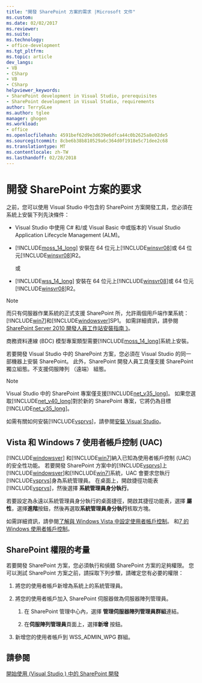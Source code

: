 ```yaml
---
title: "開發 SharePoint 方案的需求 |Microsoft 文件"
ms.custom: 
ms.date: 02/02/2017
ms.reviewer: 
ms.suite: 
ms.technology:
- office-development
ms.tgt_pltfrm: 
ms.topic: article
dev_langs:
- VB
- CSharp
- VB
- CSharp
helpviewer_keywords:
- SharePoint development in Visual Studio, prerequisites
- SharePoint development in Visual Studio, requirements
author: TerryGLee
ms.author: tglee
manager: ghogen
ms.workload:
- office
ms.openlocfilehash: 4591bef62d9e3d639e6dfca44c0b2625a8e02de5
ms.sourcegitcommit: 8cbe6b38b810529a6c364d0f1918e5c71dee2c68
ms.translationtype: MT
ms.contentlocale: zh-TW
ms.lasthandoff: 02/28/2018
---
```

# <a name="requirements-for-developing-sharepoint-solutions"></a>開發 SharePoint 方案的要求
 
之前，您可以使用 Visual Studio 中包含的 SharePoint 方案開發工具，您必須在系統上安裝下列先決條件：

- Visual Studio 中使用 C# 和/或 Visual Basic 中或版本的 Visual Studio Application Lifecycle Management (ALM)。

- [!INCLUDE[moss_14_long](../sharepoint/includes/moss-14-long-md.md)] 安裝在 64 位元上[!INCLUDE[winsvr08](../sharepoint/includes/winsvr08-md.md)]或 64 位元[!INCLUDE[winsvr08](../sharepoint/includes/winsvr08-md.md)]R2。

     或

- [!INCLUDE[wss_14_long](../sharepoint/includes/wss-14-long-md.md)] 安裝在 64 位元上[!INCLUDE[winsvr08](../sharepoint/includes/winsvr08-md.md)]或 64 位元[!INCLUDE[winsvr08](../sharepoint/includes/winsvr08-md.md)]R2。

> [!NOTE]
> 而只有伺服器作業系統的正式支援 SharePoint 所，允許兩個用戶端作業系統：[!INCLUDE[win7](../sharepoint/includes/win7-md.md)]和[!INCLUDE[windowsver](../sharepoint/includes/windowsver-md.md)]SP1。 如需詳細資訊，請參閱[SharePoint Server 2010 開發人員工作站安裝指南 》](http://go.microsoft.com/fwlink/?LinkID=164557)。

商務資料連線 (BDC) 模型專案類型需要[!INCLUDE[moss_14_long](../sharepoint/includes/moss-14-long-md.md)]系統上安裝。

若要開發 Visual Studio 中的 SharePoint 方案，您必須在 Visual Studio 的同一部機器上安裝 SharePoint。 此外，SharePoint 開發人員工具僅支援 SharePoint 獨立組態。不支援伺服陣列 （遠端） 組態。

> [!NOTE]
> Visual Studio 中的 SharePoint 專案僅支援[!INCLUDE[net_v35_long](../sharepoint/includes/net-v35-long-md.md)]。 如果您選取[!INCLUDE[net_v40_long](../sharepoint/includes/net-v40-long-md.md)]對於新的 SharePoint 專案，它將仍為目標[!INCLUDE[net_v35_long](../sharepoint/includes/net-v35-long-md.md)]。

如需有關如何安裝[!INCLUDE[vsprvs](../sharepoint/includes/vsprvs-md.md)]，請參閱[安裝 Visual Studio](../install/install-visual-studio.md)。

## <a name="vista-and-windows-7-user-account-control-uac"></a>Vista 和 Windows 7 使用者帳戶控制 (UAC)

[!INCLUDE[windowsver](../sharepoint/includes/windowsver-md.md)] 和[!INCLUDE[win7](../sharepoint/includes/win7-md.md)]納入已知為使用者帳戶控制 (UAC) 的安全性功能。 若要開發 SharePoint 方案中的[!INCLUDE[vsprvs](../sharepoint/includes/vsprvs-md.md)]上[!INCLUDE[windowsver](../sharepoint/includes/windowsver-md.md)]和[!INCLUDE[win7](../sharepoint/includes/win7-md.md)]系統，UAC 會要求您執行[!INCLUDE[vsprvs](../sharepoint/includes/vsprvs-md.md)]身為系統管理員。 在桌面上，開啟捷徑功能表[!INCLUDE[vsprvs](../sharepoint/includes/vsprvs-md.md)]，然後選擇 **系統管理員身分執行**。

若要設定為永遠以系統管理員身分執行的桌面捷徑，開啟其捷徑功能表，選擇 **屬性**，選擇**進階**按鈕，然後再選取**系統管理員身分執行**核取方塊。

如需詳細資訊，請參閱[了解與 Windows Vista 中設定使用者帳戶控制](http://go.microsoft.com/fwlink/?LinkID=156476)。 和[7 的 Windows 使用者帳戶控制](http://go.microsoft.com/fwlink/?LinkId=177523)。

## <a name="sharepoint-permissions-considerations"></a>SharePoint 權限的考量

若要開發 SharePoint 方案，您必須執行和偵錯 SharePoint 方案的足夠權限。 您可以測試 SharePoint 方案之前，請採取下列步驟，請確定您有必要的權限：

1. 將您的使用者帳戶新增為系統上的系統管理員。

2. 將您的使用者帳戶加入 SharePoint 伺服器做為伺服器陣列管理員。

    1. 在 SharePoint 管理中心內，選擇 **管理伺服器陣列管理員群組**連結。

    2. 在**伺服陣列管理員**頁面上，選擇**新增** 按鈕。

3. 新增您的使用者帳戶到 WSS_ADMIN_WPG 群組。

## <a name="see-also"></a>請參閱

[開始使用 &#40;Visual Studio &#41; 中的 SharePoint 開發](../sharepoint/getting-started-sharepoint-development-in-visual-studio.md)